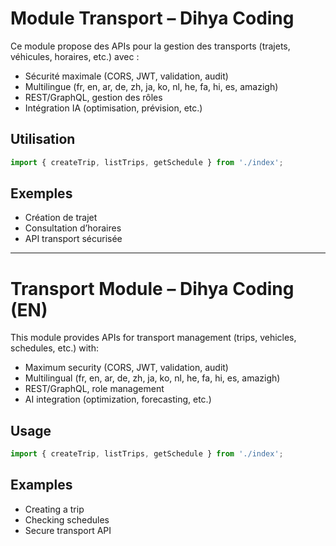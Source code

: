 # Module Transport – Dihya Coding

Ce module propose des APIs pour la gestion des transports (trajets, véhicules, horaires, etc.) avec :
- Sécurité maximale (CORS, JWT, validation, audit)
- Multilingue (fr, en, ar, de, zh, ja, ko, nl, he, fa, hi, es, amazigh)
- REST/GraphQL, gestion des rôles
- Intégration IA (optimisation, prévision, etc.)

## Utilisation
```js
import { createTrip, listTrips, getSchedule } from './index';
```

## Exemples
- Création de trajet
- Consultation d’horaires
- API transport sécurisée

---

# Transport Module – Dihya Coding (EN)

This module provides APIs for transport management (trips, vehicles, schedules, etc.) with:
- Maximum security (CORS, JWT, validation, audit)
- Multilingual (fr, en, ar, de, zh, ja, ko, nl, he, fa, hi, es, amazigh)
- REST/GraphQL, role management
- AI integration (optimization, forecasting, etc.)

## Usage
```js
import { createTrip, listTrips, getSchedule } from './index';
```

## Examples
- Creating a trip
- Checking schedules
- Secure transport API
